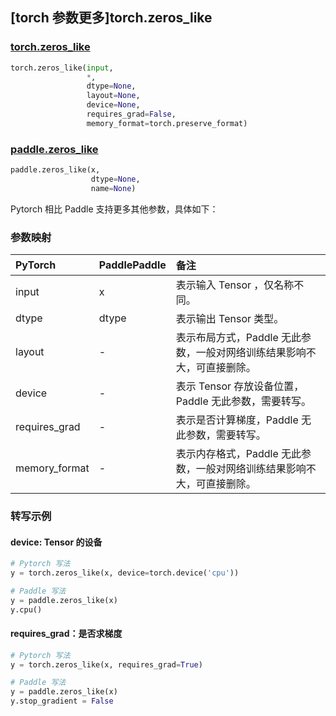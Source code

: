 ## [torch 参数更多]torch.zeros_like

###  [torch.zeros_like](https://pytorch.org/docs/stable/generated/torch.zeros_like.html?highlight=zeros_like#torch.zeros_like)

```python
torch.zeros_like(input,
                 *,
                 dtype=None,
                 layout=None,
                 device=None,
                 requires_grad=False,
                 memory_format=torch.preserve_format)
```

###  [paddle.zeros_like](https://www.paddlepaddle.org.cn/documentation/docs/zh/develop/api/paddle/zeros_like_cn.html)

```python
paddle.zeros_like(x,
                  dtype=None,
                  name=None)
```

Pytorch 相比 Paddle 支持更多其他参数，具体如下：

### 参数映射

| PyTorch       | PaddlePaddle | 备注                                                         |
| :------------ | :----------- | :----------------------------------------------------------- |
| input         | x            | 表示输入 Tensor ，仅名称不同。                               |
| dtype         | dtype        | 表示输出 Tensor 类型。                                       |
| layout        | -            | 表示布局方式，Paddle 无此参数，一般对网络训练结果影响不大，可直接删除。 |
| device        | -            | 表示 Tensor 存放设备位置，Paddle 无此参数，需要转写。    |
| requires_grad | -            | 表示是否计算梯度，Paddle 无此参数，需要转写。            |
| memory_format | -            | 表示内存格式，Paddle 无此参数，一般对网络训练结果影响不大，可直接删除。 |

### 转写示例

#### device: Tensor 的设备

```python
# Pytorch 写法
y = torch.zeros_like(x, device=torch.device('cpu'))

# Paddle 写法
y = paddle.zeros_like(x)
y.cpu()
```

#### requires_grad：是否求梯度

```python
# Pytorch 写法
y = torch.zeros_like(x, requires_grad=True)

# Paddle 写法
y = paddle.zeros_like(x)
y.stop_gradient = False
```
